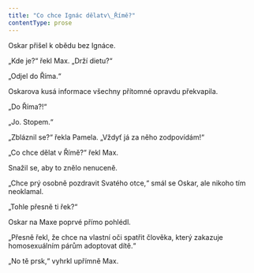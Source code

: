 ```yaml
---
title: "Co chce Ignác dělatv\_Římě?"
contentType: prose
---
```


Oskar přišel k obědu bez Ignáce.

„Kde je?“ řekl Max. „Drží dietu?“

„Odjel do Říma.“

Oskarova kusá informace všechny přítomné opravdu překvapila.

„Do Říma?!“

„Jo. Stopem.“

„Zbláznil se?“ řekla Pamela. „Vždyť já za něho zodpovídám!“

„Co chce dělat v Římě?“ řekl Max.

Snažil se, aby to znělo nenuceně.

„Chce prý osobně pozdravit Svatého otce,“ smál se Oskar, ale nikoho tím neoklamal.

„Tohle přesně ti řek?“

Oskar na Maxe poprvé přímo pohlédl.

„Přesně řekl, že chce na vlastní oči spatřit člověka, který zakazuje homosexuálním párům adoptovat dítě.“

„No tě prsk,“ vyhrkl upřímně Max.
